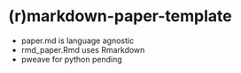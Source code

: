 ﻿# (r)markdown-paper-template

+ paper.md is language agnostic
+ rmd_paper.Rmd uses Rmarkdown
+ pweave for python pending
